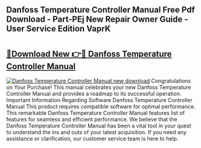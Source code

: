 ## Danfoss Temperature Controller Manual Free Pdf Download - Part-PEj New Repair Owner Guide - User Service Edition VaprK

# <h2><a href="http://bc16143.oget.top/?id=Danfoss+Temperature+Controller+Manual">🔗Download New 👉🔴 Danfoss Temperature Controller Manual</a></h2>

[![Danfoss Temperature Controller Manual new download](https://i.imgur.com/5g1atiW.png)](http://bc16143.oget.top/?id=Danfoss+Temperature+Controller+Manual)
Congratulations on Your Purchase! This manual celebrates your new Danfoss Temperature Controller Manual and provides a roadmap to its successful operation. Important Information Regarding Software Danfoss Temperature Controller Manual This product requires compatible software for optimal performance. This remarkable Danfoss Temperature Controller Manual features list of features for seamless and efficient performance. We believe that the Danfoss Temperature Controller Manual has been a vital tool in your quest to understand the ins and outs of your latest acquisition. If you need any assistance or clarification, our customer service team is here to help.
